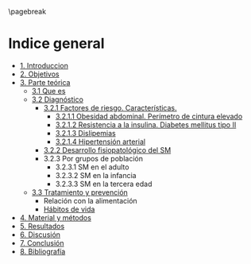 \pagebreak

# Indice general

- [1. Introduccion](#introducción)
- [2. Objetivos](#objetivos)
- [3. Parte teórica](#parte-teórica)
    - [3.1 Que es](#que-es)  
    - [3.2 Diagnóstico](#diagnóstico)
        - [3.2.1 Factores de riesgo. Características.](#Factores-de-riesgo-caracteristicas)
            - [3.2.1.1 Obesidad abdominal. Perímetro de cintura elevado](#Circunferencia-grande-de-cintura)
            - [3.2.1.2 Resistencia a la insulina. Diabetes mellitus tipo II]()
            - [3.2.1.3 Dislipemias]()
            - [3.2.1.4 Hipertensión arterial]()
        - [3.2.2 Desarrollo fisiopatológico del SM ]()
        - 3.2.3 Por grupos de población
            - 3.2.3.1 SM en el adulto
            - 3.2.3.2 SM en la infancia
            - 3.2.3.3 SM en la tercera edad
    - [3.3 Tratamiento y prevención](#Tratamiento-y-prevención)
        - Relación con la alimentación
        - [Hábitos de vida](#hábitos-de-vida)
- [4. Material y métodos](#material-y-métodos)
- [5. Resultados](#resultados)
- [6. Discusión](#difusión)
- [7. Conclusión](#discusión)
- [8. Bibliografía](#bibliografía)

